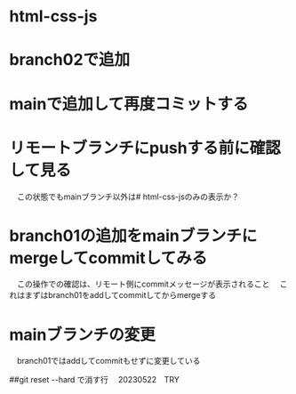 
# html-css-js

# branch02で追加

# mainで追加して再度コミットする

# リモートブランチにpushする前に確認して見る
　この状態でもmainブランチ以外は# html-css-jsのみの表示か？

# branch01の追加をmainブランチにmergeしてcommitしてみる
　この操作での確認は、リモート側にcommitメッセージが表示されること
　これはまずはbranch01をaddしてcommitしてからmergeする

# mainブランチの変更
　branch01ではaddしてcommitもせずに変更している

##git reset --hard で消す行
　20230522　TRY
